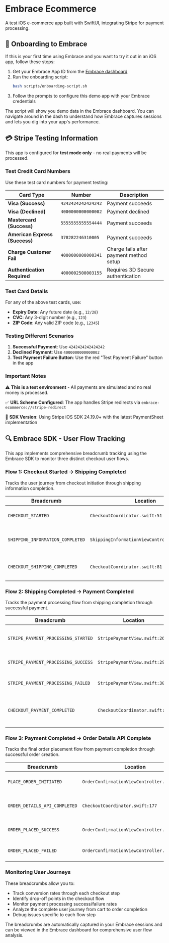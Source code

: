 # Embrace Ecommerce

A test iOS e-commerce app built with SwiftUI, integrating Stripe for payment processing.

## 🚀 Onboarding to Embrace

If this is your first time using Embrace and you want to try it out in an iOS app, follow these steps:

1. Get your Embrace App ID from the [Embrace dashboard](https://dash.embrace.io)
2. Run the onboarding script:
   ```bash
   bash scripts/onboarding-script.sh
   ```
3. Follow the prompts to configure this demo app with your Embrace credentials

The script will show you demo data in the Embrace dashboard. You can navigate around in the dash to understand how Embrace captures sessions and lets you dig into your app's performance.

## 💳 Stripe Testing Information

This app is configured for **test mode only** - no real payments will be processed.

### Test Credit Card Numbers

Use these test card numbers for payment testing:

| Card Type | Number | Description |
|-----------|--------|-------------|
| **Visa (Success)** | `4242424242424242` | Payment succeeds |
| **Visa (Declined)** | `4000000000000002` | Payment declined |
| **Mastercard (Success)** | `5555555555554444` | Payment succeeds |
| **American Express (Success)** | `378282246310005` | Payment succeeds |
| **Charge Customer Fail** | `4000000000000341` | Charge fails after payment method setup |
| **Authentication Required** | `4000002500003155` | Requires 3D Secure authentication |

### Test Card Details

For any of the above test cards, use:
- **Expiry Date**: Any future date (e.g., `12/28`)
- **CVC**: Any 3-digit number (e.g., `123`)
- **ZIP Code**: Any valid ZIP code (e.g., `12345`)

### Testing Different Scenarios

1. **Successful Payment**: Use `4242424242424242`
2. **Declined Payment**: Use `4000000000000002`
3. **Test Payment Failure Button**: Use the red "Test Payment Failure" button in the app

### Important Notes

⚠️ **This is a test environment** - All payments are simulated and no real money is processed.

✅ **URL Scheme Configured**: The app handles Stripe redirects via `embrace-ecommerce://stripe-redirect`

📱 **SDK Version**: Using Stripe iOS SDK 24.19.0+ with the latest PaymentSheet implementation

## 🔍 Embrace SDK - User Flow Tracking

This app implements comprehensive breadcrumb tracking using the Embrace SDK to monitor three distinct checkout user flows.

### Flow 1: Checkout Started → Shipping Completed

Tracks the user journey from checkout initiation through shipping information completion.

| Breadcrumb | Location | Description |
|------------|----------|-------------|
| `CHECKOUT_STARTED` | `CheckoutCoordinator.swift:51` | When checkout is initialized |
| `SHIPPING_INFORMATION_COMPLETED` | `ShippingInformationViewController.swift:204` | When user completes shipping form |
| `CHECKOUT_SHIPPING_COMPLETED` | `CheckoutCoordinator.swift:81` | When transitioning to payment step |

### Flow 2: Shipping Completed → Payment Completed

Tracks the payment processing flow from shipping completion through successful payment.

| Breadcrumb | Location | Description |
|------------|----------|-------------|
| `STRIPE_PAYMENT_PROCESSING_STARTED` | `StripePaymentView.swift:267` | When payment processing begins |
| `STRIPE_PAYMENT_PROCESSING_SUCCESS` | `StripePaymentView.swift:293` | When payment succeeds |
| `STRIPE_PAYMENT_PROCESSING_FAILED` | `StripePaymentView.swift:308` | When payment fails |
| `CHECKOUT_PAYMENT_COMPLETED` | `CheckoutCoordinator.swift:84` | When transitioning to confirmation step |

### Flow 3: Payment Completed → Order Details API Complete

Tracks the final order placement flow from payment completion through successful order creation.

| Breadcrumb | Location | Description |
|------------|----------|-------------|
| `PLACE_ORDER_INITIATED` | `OrderConfirmationViewController.swift:174` | When user taps place order |
| `ORDER_DETAILS_API_COMPLETED` | `CheckoutCoordinator.swift:177` | When order API call completes successfully |
| `ORDER_PLACED_SUCCESS` | `OrderConfirmationViewController.swift:211` | When order placement succeeds |
| `ORDER_PLACED_FAILED` | `OrderConfirmationViewController.swift:230` | When order placement fails |

### Monitoring User Journeys

These breadcrumbs allow you to:
- Track conversion rates through each checkout step
- Identify drop-off points in the checkout flow
- Monitor payment processing success/failure rates
- Analyze the complete user journey from cart to order completion
- Debug issues specific to each flow step

The breadcrumbs are automatically captured in your Embrace sessions and can be viewed in the Embrace dashboard for comprehensive user flow analysis.
